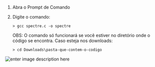 1.  Abra o Prompt de Comando
2.  Digite o comando: 
		
		> gcc spectre.c -o spectre
	OBS: O comando só funcionará se você estiver no diretório onde o código se encontra. Caso esteja nos downloads:
	
		> cd Downloads\pasta-que-contem-o-codigo
![enter image description here](https://imgur.com/a/XEtE4gI)
